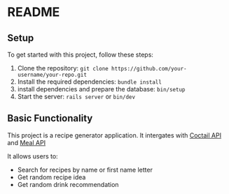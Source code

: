 # README

## Setup

To get started with this project, follow these steps:

1. Clone the repository: `git clone https://github.com/your-username/your-repo.git`
2. Install the required dependencies: `bundle install`
3. install dependencies and prepare the database: `bin/setup`
4. Start the server: `rails server` or `bin/dev` 

## Basic Functionality

This project is a recipe generator application. It intergates with [Coctail API](https://www.thecocktaildb.com/api.php) and [Meal API](https://www.themealdb.com/api.php) 

It allows users to:

* Search for recipes by name or first name letter
* Get random recipe idea
* Get random drink recommendation
